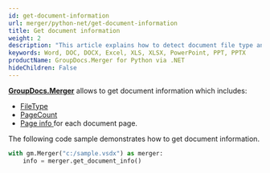 ```yaml
---
id: get-document-information
url: merger/python-net/get-document-information
title: Get document information
weight: 2
description: "This article explains how to detect document file type and calculate pages count when merge PDF, Word(DOC, DOCX), Excel(XLS, XLSX), PowerPoint(PPT, PPTX) files with GroupDocs.Merger for Python via .NET."
keywords: Word, DOC, DOCX, Excel, XLS, XLSX, PowerPoint, PPT, PPTX
productName: GroupDocs.Merger for Python via .NET
hideChildren: False
---
```

[**GroupDocs.Merger**](https://products.groupdocs.com/merger/python-net) allows to get document information which includes:

*   [FileType](https://reference.groupdocs.com/merger/net/groupdocs.merger.domain.result/idocumentinfo/type/)
*   [PageCount](https://reference.groupdocs.com/merger/net/groupdocs.merger.domain.result/idocumentinfo/pagecount/)
*   [Page info ](https://reference.groupdocs.com/net/merger/groupdocs.merger.domain.result/IPageInfo)for each document page.

  
The following code sample demonstrates how to get document information.

```python
with gm.Merger("c:/sample.vsdx") as merger:
    info = merger.get_document_info()
```
